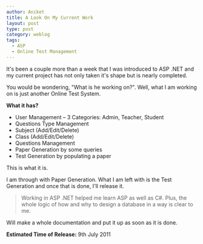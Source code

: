```yaml
---
author: Aniket
title: A Look On My Current Work
layout: post
type: post
category: weblog
tags:
  - ASP
  - Online Test Management
---
```


It's been a couple more than a week that I was introduced to ASP .NET and my current project has not only taken it's shape but is nearly completed.

You would be wondering, "What is he working on?". Well, what I am working on is just another Online Test System.

**What it has?**

*   User Management – 3 Categories: Admin, Teacher, Student
*   Questions Type Management
*   Subject (Add/Edit/Delete)
*   Class (Add/Edit/Delete)
*   Questions Management
*   Paper Generation by some queries
*   Test Generation by populating a paper

This is what it is.

I am through with Paper Generation. What I am left with is the Test Generation and once that is done, I'll release it.

> Working in ASP .NET helped me learn ASP as well as C#. Plus, the whole logic of how and why to design a database in a way is clear to me.

Will make a whole documentation and put it up as soon as it is done.

**Estimated Time of Release:** 9th July 2011